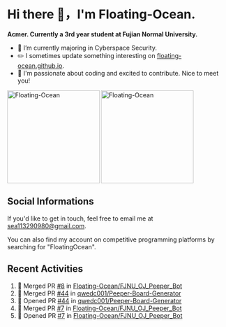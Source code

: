 # Hi there 👋，I'm Floating-Ocean.

**Acmer. Currently a 3rd year student at Fujian Normal University.**

- 🔭 I’m currently majoring in Cyberspace Security.
- ✏️ I sometimes update something interesting on [floating-ocean.github.io](https://floating-ocean.github.io/).
- 👯 I'm passionate about coding and excited to contribute. Nice to meet you!

<p><img align="left" height="212" src="https://readme-stats-eta-flame.vercel.app/api/top-langs?username=Floating-Ocean&show_icons=true&locale=en&layout=donut&&hide=html&border_radius=16" alt="Floating-Ocean" /></p>

<p><img align="center" height="212" src="https://readme-stats-eta-flame.vercel.app/api?username=Floating-Ocean&show_icons=true&locale=en&exclude_repo=Floating-Ocean.github.io&border_radius=16&rank_icon=github&show=reviews" alt="Floating-Ocean" /></p>

## Social Informations

If you'd like to get in touch, feel free to email me at [sea113290980@gmail.com](mailto:sea113290980@gmail.com).

You can also find my account on competitive programming platforms by searching for "FloatingOcean".

## Recent Activities
<!--START_SECTION:activity-->
1. 🎉 Merged PR [#8](https://github.com/Floating-Ocean/FJNU_OJ_Peeper_Bot/pull/8) in [Floating-Ocean/FJNU_OJ_Peeper_Bot](https://github.com/Floating-Ocean/FJNU_OJ_Peeper_Bot)
2. 🎉 Merged PR [#44](https://github.com/qwedc001/Peeper-Board-Generator/pull/44) in [qwedc001/Peeper-Board-Generator](https://github.com/qwedc001/Peeper-Board-Generator)
3. 💪 Opened PR [#44](https://github.com/qwedc001/Peeper-Board-Generator/pull/44) in [qwedc001/Peeper-Board-Generator](https://github.com/qwedc001/Peeper-Board-Generator)
4. 🎉 Merged PR [#7](https://github.com/Floating-Ocean/FJNU_OJ_Peeper_Bot/pull/7) in [Floating-Ocean/FJNU_OJ_Peeper_Bot](https://github.com/Floating-Ocean/FJNU_OJ_Peeper_Bot)
5. 💪 Opened PR [#7](https://github.com/Floating-Ocean/FJNU_OJ_Peeper_Bot/pull/7) in [Floating-Ocean/FJNU_OJ_Peeper_Bot](https://github.com/Floating-Ocean/FJNU_OJ_Peeper_Bot)
<!--END_SECTION:activity-->


